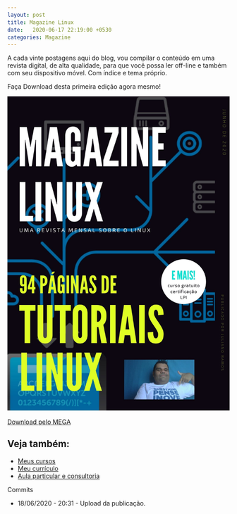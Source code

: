 ```yaml
---
layout: post
title: Magazine Linux
date:   2020-06-17 22:19:00 +0530
categories: Magazine
---
```


A cada vinte postagens aqui do blog, vou compilar o conteúdo em uma revista digital, de alta qualidade, para que você possa ler off-line e também com seu dispositivo móvel. Com índice e tema próprio. 

Faça Download desta primeira edição agora mesmo!

![magazine1](/images/capa.jpg)

[Download pelo MEGA](https://mega.nz/file/XSRQhArZ#BmxFOCVeSKWtSnklH3EALULh7o4YyQc-5E2BrRwhjrU)

## Veja também:
- [Meus cursos](https://profjulianoramos.github.io/cursos/)
- [Meu currículo](https://profjulianoramos.github.io/curriculo/)
- [Aula particular e consultoria](https://profjulianoramos.github.io/consultoria/)

Commits
- 18/06/2020 - 20:31 - Upload da publicação.